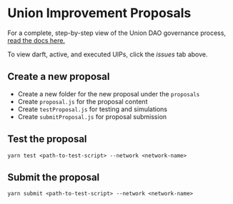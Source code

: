 # Union Improvement Proposals

For a complete, step-by-step view of the Union DAO governance process, [read the docs here.](https://docs.union.finance/governance/governance-process)

To view darft, active, and executed UIPs, click the *issues* tab above.


## Create a new proposal

-   Create a new folder for the new proposal under the `proposals`
-   Create `proposal.js` for the proposal content
-   Create `testProposal.js` for testing and simulations
-   Create `submitProposal.js` for proposal submission

## Test the proposal

`yarn test <path-to-test-script> --network <network-name>`

## Submit the proposal

`yarn submit <path-to-test-script> --network <network-name>`
